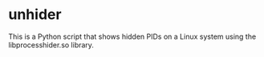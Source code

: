 # unhider
This is a Python script that shows hidden PIDs on a Linux system using the libprocesshider.so library.
